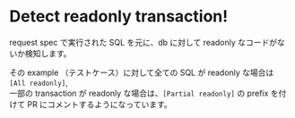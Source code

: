 # Detect readonly transaction!

request spec で実行された SQL を元に、db に対して readonly なコードがないか検知します。  

その example （テストケース）に対して全ての SQL が readonly な場合は `[All readonly]`,  
一部の transaction が readonly な場合は、`[Partial readonly]` の prefix を付けて PR にコメントするようになっています。  
